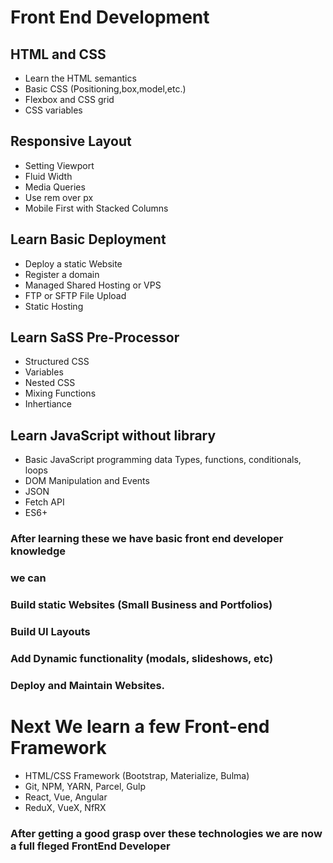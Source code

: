 # Front End Development

## HTML and CSS
- Learn the HTML semantics
- Basic CSS (Positioning,box,model,etc.)
- Flexbox and CSS grid
- CSS variables

## Responsive Layout 
- Setting Viewport
- Fluid Width
- Media Queries
- Use rem over px
- Mobile First with Stacked Columns

## Learn Basic Deployment
- Deploy a static Website
- Register a domain
- Managed Shared Hosting or VPS
- FTP or SFTP File Upload
- Static Hosting

## Learn SaSS Pre-Processor
- Structured CSS
- Variables
- Nested CSS
- Mixing Functions
- Inhertiance

## Learn JavaScript without library
- Basic JavaScript programming data Types, functions, conditionals, loops
- DOM Manipulation and Events
- JSON
- Fetch API
- ES6+

### After learning these we have basic front end developer knowledge
### we can
### Build static Websites (Small Business and Portfolios)
### Build UI Layouts
### Add Dynamic functionality (modals, slideshows, etc)
### Deploy and Maintain Websites.

# Next We learn a few Front-end Framework
- HTML/CSS Framework (Bootstrap, Materialize, Bulma)
- Git, NPM, YARN, Parcel, Gulp
- React, Vue, Angular
- ReduX, VueX, NfRX

### After getting a good grasp over these technologies we are now a full fleged FrontEnd Developer

 
